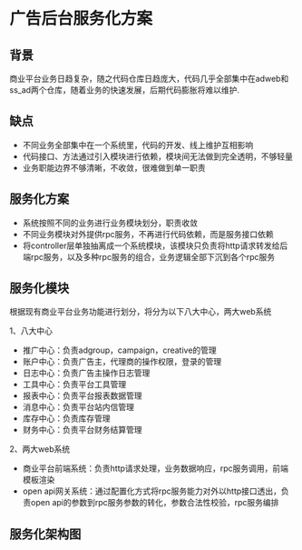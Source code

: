 # 广告后台服务化方案

## 背景
   商业平台业务日趋复杂，随之代码仓库日趋庞大，代码几乎全部集中在adweb和ss_ad两个仓库，随着业务的快速发展，后期代码膨胀将难以维护.
   
## 缺点
   * 不同业务全部集中在一个系统里，代码的开发、线上维护互相影响
   * 代码接口、方法通过引入模块进行依赖，模块间无法做到完全透明，不够轻量
   * 业务职能边界不够清晰，不收敛，很难做到单一职责
   
## 服务化方案
   * 系统按照不同的业务进行业务模块划分，职责收敛
   * 不同业务模块对外提供rpc服务，不再进行代码依赖，而是服务接口依赖
   * 将controller层单独抽离成一个系统模块，该模块只负责将http请求转发给后端rpc服务，以及多种rpc服务的组合，业务逻辑全部下沉到各个rpc服务

## 服务化模块
   根据现有商业平台业务功能进行划分，将分为以下八大中心，两大web系统
   
   1、八大中心
   * 推广中心：负责adgroup，campaign，creative的管理
   * 账户中心：负责广告主，代理商的操作权限，登录的管理
   * 日志中心：负责广告主操作日志管理
   * 工具中心：负责平台工具管理
   * 报表中心：负责平台报表数据管理
   * 消息中心：负责平台站内信管理
   * 库存中心：负责库存管理
   * 财务中心：负责平台财务结算管理
   
   2、两大web系统
   * 商业平台前端系统：负责http请求处理，业务数据响应，rpc服务调用，前端模板渲染
   * open api网关系统：通过配置化方式将rpc服务能力对外以http接口透出，负责open api的参数到rpc服务参数的转化，参数合法性校验，rpc服务编排
   
## 服务化架构图